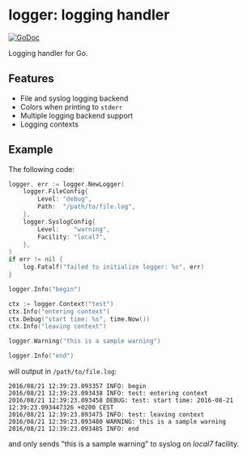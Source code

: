 # logger: logging handler

[![GoDoc](https://godoc.org/github.com/facette/logger?status.svg)](https://godoc.org/github.com/facette/logger)

Logging handler for Go.

## Features

 * File and syslog logging backend
 * Colors when printing to `stderr`
 * Multiple logging backend support
 * Logging contexts

## Example

The following code:
```go
logger, err := logger.NewLogger(
	logger.FileConfig{
		Level: "debug",
		Path:  "/path/to/file.log",
	},
	logger.SyslogConfig{
		Level:    "warning",
		Facility: "local7",
	},
)
if err != nil {
	log.Fatalf("failed to initialize logger: %s", err)
}

logger.Info("begin")

ctx := logger.Context("test")
ctx.Info("entering context")
ctx.Debug("start time: %s", time.Now())
ctx.Info("leaving context")

logger.Warning("this is a sample warning")

logger.Info("end")

```

will output in `/path/to/file.log`:

```
2016/08/21 12:39:23.093357 INFO: begin
2016/08/21 12:39:23.093438 INFO: test: entering context
2016/08/21 12:39:23.093458 DEBUG: test: start time: 2016-08-21 12:39:23.093447326 +0200 CEST
2016/08/21 12:39:23.093475 INFO: test: leaving context
2016/08/21 12:39:23.093480 WARNING: this is a sample warning
2016/08/21 12:39:23.093485 INFO: end
```

and only sends "this is a sample warning" to syslog on _local7_ facility.
